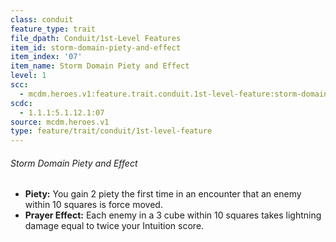 ```yaml
---
class: conduit
feature_type: trait
file_dpath: Conduit/1st-Level Features
item_id: storm-domain-piety-and-effect
item_index: '07'
item_name: Storm Domain Piety and Effect
level: 1
scc:
  - mcdm.heroes.v1:feature.trait.conduit.1st-level-feature:storm-domain-piety-and-effect
scdc:
  - 1.1.1:5.1.12.1:07
source: mcdm.heroes.v1
type: feature/trait/conduit/1st-level-feature
---
```


###### Storm Domain Piety and Effect

- **Piety:** You gain 2 piety the first time in an encounter that an enemy within 10 squares is force moved.
- **Prayer Effect:** Each enemy in a 3 cube within 10 squares takes lightning damage equal to twice your Intuition score.
